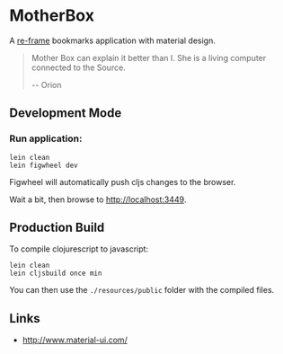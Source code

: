 # MotherBox

A [re-frame](https://github.com/Day8/re-frame) bookmarks application with material design.
 
> Mother Box can explain it better than I. She is a living computer connected to the Source.
>
> -- Orion 

## Development Mode

### Run application:

```
lein clean
lein figwheel dev
```

Figwheel will automatically push cljs changes to the browser.

Wait a bit, then browse to [http://localhost:3449](http://localhost:3449).

## Production Build

To compile clojurescript to javascript:

```
lein clean
lein cljsbuild once min
```

You can then use the `./resources/public` folder with the compiled files.

## Links
* http://www.material-ui.com/
